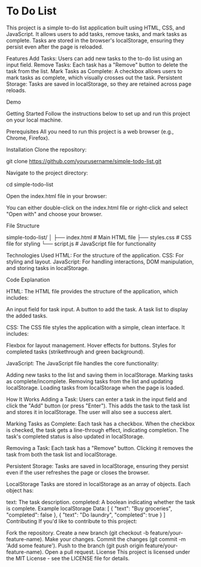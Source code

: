 # To Do List
 This project is a simple to-do list application built using HTML, CSS, and JavaScript. It allows users to add tasks, remove tasks, and mark tasks as complete. Tasks are stored in the browser's localStorage, ensuring they persist even after the page is reloaded.

Features
Add Tasks: Users can add new tasks to the to-do list using an input field.
Remove Tasks: Each task has a "Remove" button to delete the task from the list.
Mark Tasks as Complete: A checkbox allows users to mark tasks as complete, which visually crosses out the task.
Persistent Storage: Tasks are saved in localStorage, so they are retained across page reloads.

Demo

Getting Started
Follow the instructions below to set up and run this project on your local machine.

Prerequisites
All you need to run this project is a web browser (e.g., Chrome, Firefox).

Installation
Clone the repository:


git clone https://github.com/yourusername/simple-todo-list.git


Navigate to the project directory:

cd simple-todo-list

Open the index.html file in your browser:

You can either double-click on the index.html file or right-click and select "Open with" and choose your browser.


File Structure

simple-todo-list/
│
├── index.html         # Main HTML file
├── styles.css         # CSS file for styling
└── script.js          # JavaScript file for functionality


Technologies Used
HTML: For the structure of the application.
CSS: For styling and layout.
JavaScript: For handling interactions, DOM manipulation, and storing tasks in localStorage.


Code Explanation

HTML:
The HTML file provides the structure of the application, which includes:

An input field for task input.
A button to add the task.
A task list to display the added tasks.

CSS:
The CSS file styles the application with a simple, clean interface. It includes:

Flexbox for layout management.
Hover effects for buttons.
Styles for completed tasks (strikethrough and green background).

JavaScript:
The JavaScript file handles the core functionality:

Adding new tasks to the list and saving them in localStorage.
Marking tasks as complete/incomplete.
Removing tasks from the list and updating localStorage.
Loading tasks from localStorage when the page is loaded.

How It Works
Adding a Task:
Users can enter a task in the input field and click the "Add" button (or press "Enter"). This adds the task to the task list and stores it in localStorage. The user will also see a success alert.

Marking Tasks as Complete:
Each task has a checkbox. When the checkbox is checked, the task gets a line-through effect, indicating completion. The task's completed status is also updated in localStorage.

Removing a Task:
Each task has a "Remove" button. Clicking it removes the task from both the task list and localStorage.

Persistent Storage:
Tasks are saved in localStorage, ensuring they persist even if the user refreshes the page or closes the browser.

LocalStorage
Tasks are stored in localStorage as an array of objects. Each object has:

text: The task description.
completed: A boolean indicating whether the task is complete.
Example localStorage Data:
[
    {
        "text": "Buy groceries",
        "completed": false
    },
    {
        "text": "Do laundry",
        "completed": true
    }
]
Contributing
If you'd like to contribute to this project:

Fork the repository.
Create a new branch (git checkout -b feature/your-feature-name).
Make your changes.
Commit the changes (git commit -m 'Add some feature').
Push to the branch (git push origin feature/your-feature-name).
Open a pull request.
License
This project is licensed under the MIT License - see the LICENSE file for details.
